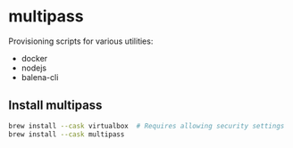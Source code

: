 # multipass

Provisioning scripts for various utilities:
- docker
- nodejs
- balena-cli


## Install multipass

```bash
brew install --cask virtualbox  # Requires allowing security settings
brew install --cask multipass
```
